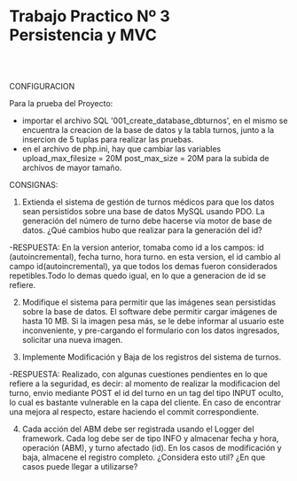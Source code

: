 <h1>Trabajo Practico Nº 3<br>
Persistencia y MVC</h1><br><br>

CONFIGURACION

Para la prueba del Proyecto: 
- importar el archivo SQL '001_create_database_dbturnos', en el mismo se encuentra la creacion
de la base de datos y la tabla turnos, junto a la insercion de 5 tuplas para realizar las pruebas. 
- en el archivo de php.ini, hay que cambiar las variables 
upload_max_filesize = 20M 
post_max_size  = 20M
para la subida de archivos de mayor tamaño.

CONSIGNAS: 

1) Extienda el sistema de gestión de turnos médicos para que los datos sean persistidos sobre
una base de datos MySQL usando PDO. La generación del número de turno debe hacerse vía
motor de base de datos. ¿Qué cambios hubo que realizar para la generación del id?

-RESPUESTA: En la version anterior, tomaba como id a los campos: id (autoincremental), fecha turno, hora turno. 
en esta version, el id cambio al campo id(autoincremental), ya que todos los demas fueron considerados
repetibles.Todo lo demas quedo igual, en lo que a generacion de id se refiere. 

2) Modifique el sistema para permitir que las imágenes sean persistidas sobre la base de datos. El
software debe permitir cargar imágenes de hasta 10 MB. Si la imagen pesa más, se le debe
informar al usuario este inconveniente, y pre-cargando el formulario con los datos ingresados,
solicitar una nueva imagen.

3) Implemente Modificación y Baja de los registros del sistema de turnos.

-RESPUESTA: Realizado, con algunas cuestiones pendientes en lo que refiere a la seguridad, es decir:
al momento de realizar la modificacion del turno, envio mediante POST el id del turno
en un tag del tipo INPUT oculto, lo cual es bastante vulnerable en la capa del cliente. 
En caso de encontrar una mejora al respecto, estare haciendo el commit correspondiente.

4) Cada acción del ABM debe ser registrada usando el Logger del framework. Cada log debe ser
de tipo INFO y almacenar fecha y hora, operación (ABM), y turno afectado (id). En los casos de
modificación y baja, almacene el registro completo. ¿Considera esto util? ¿En que casos puede
llegar a utilizarse?

